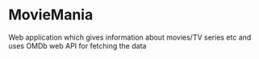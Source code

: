 # MovieMania
Web application which gives information about movies/TV series etc and uses OMDb web API for fetching the data
